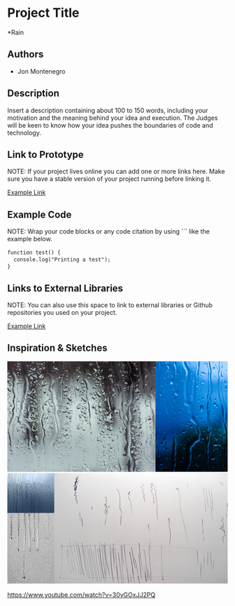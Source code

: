 # Project Title
*Rain

## Authors
- Jon Montenegro

## Description
Insert a description containing about 100 to 150 words, including your motivation and the meaning behind your idea and execution. The Judges will be keen to know how your idea pushes the boundaries of code and technology. 

## Link to Prototype
NOTE: If your project lives online you can add one or more links here. Make sure you have a stable version of your project running before linking it.

[Example Link](http://www.google.com "Example Link")

## Example Code
NOTE: Wrap your code blocks or any code citation by using ``` like the example below.
```
function test() {
  console.log("Printing a test");
}
```
## Links to External Libraries
 NOTE: You can also use this space to link to external libraries or Github repositories you used on your project.

[Example Link](http://www.google.com "Example Link")

## Inspiration & Sketches

<!-- ![Example Image](project_images/cover.jpg?raw=true "Example Image") -->
![Example Image](project_images/1000x500_thoughts1.jpg?raw=true "Inspiration")
![Example Image](project_images/1000x500_thoughts2.jpg?raw=true "Inspiration & Sketches")

https://www.youtube.com/watch?v=30yGOxJJ2PQ
